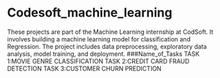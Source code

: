 # Codesoft_machine_learning
These projects are part of the Machine Learning internship at CodSoft. It involves building a machine learning model for classification and Regression. The project includes data preprocessing, exploratory data analysis, model training, and deployment.
###Name_of_Tasks
TASK 1:MOVIE GENRE CLASSIFICATION
TASK 2:CREDIT CARD FRAUD DETECTION
TASK 3:CUSTOMER CHURN PREDICTION
